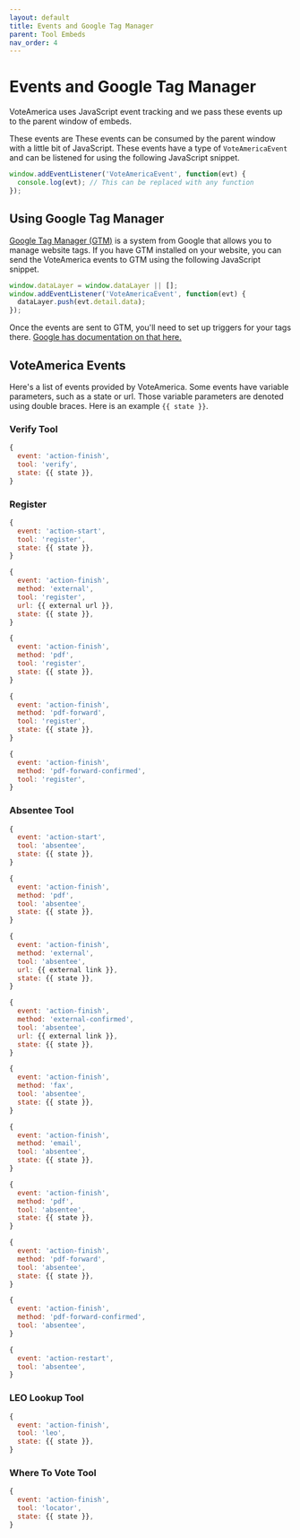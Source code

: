 ```yaml
---
layout: default
title: Events and Google Tag Manager
parent: Tool Embeds
nav_order: 4
---
```


# Events and Google Tag Manager

VoteAmerica uses JavaScript event tracking and we pass these events up to the parent window of embeds.

These events are These events can be consumed by the parent window with a little bit of JavaScript. These events have a type of `VoteAmericaEvent` and can be listened for using the following JavaScript snippet.

```js
window.addEventListener('VoteAmericaEvent', function(evt) {
  console.log(evt); // This can be replaced with any function
});
```

## Using Google Tag Manager

[Google Tag Manager (GTM)](https://marketingplatform.google.com/about/tag-manager/) is a system from Google that allows you to manage website tags. If you have GTM installed on your website, you can send the VoteAmerica events to GTM using the following JavaScript snippet.

```js
window.dataLayer = window.dataLayer || [];
window.addEventListener('VoteAmericaEvent', function(evt) {
  dataLayer.push(evt.detail.data);
});
```

Once the events are sent to GTM, you'll need to set up triggers for your tags there. [Google has documentation on that here.](https://support.google.com/tagmanager/answer/6106716?hl=en)

## VoteAmerica Events

Here's a list of events provided by VoteAmerica. Some events have variable parameters, such as a state or url. Those variable parameters are denoted using double braces. Here is an example `{{ state }}`.

### Verify Tool

```js
{
  event: 'action-finish',
  tool: 'verify',
  state: {{ state }},
}
```
### Register

```js
{
  event: 'action-start',
  tool: 'register',
  state: {{ state }},
}

{
  event: 'action-finish',
  method: 'external',
  tool: 'register',
  url: {{ external url }},
  state: {{ state }},
}

{
  event: 'action-finish',
  method: 'pdf',
  tool: 'register',
  state: {{ state }},
}

{
  event: 'action-finish',
  method: 'pdf-forward',
  tool: 'register',
  state: {{ state }},
}

{
  event: 'action-finish',
  method: 'pdf-forward-confirmed',
  tool: 'register',
}
```

### Absentee Tool

```js
{
  event: 'action-start',
  tool: 'absentee',
  state: {{ state }},
}

{
  event: 'action-finish',
  method: 'pdf',
  tool: 'absentee',
  state: {{ state }},
}

{
  event: 'action-finish',
  method: 'external',
  tool: 'absentee',
  url: {{ external link }},
  state: {{ state }},
}

{
  event: 'action-finish',
  method: 'external-confirmed',
  tool: 'absentee',
  url: {{ external link }},
  state: {{ state }},
}

{
  event: 'action-finish',
  method: 'fax',
  tool: 'absentee',
  state: {{ state }},
}

{
  event: 'action-finish',
  method: 'email',
  tool: 'absentee',
  state: {{ state }},
}

{
  event: 'action-finish',
  method: 'pdf',
  tool: 'absentee',
  state: {{ state }},
}

{
  event: 'action-finish',
  method: 'pdf-forward',
  tool: 'absentee',
  state: {{ state }},
}

{
  event: 'action-finish',
  method: 'pdf-forward-confirmed',
  tool: 'absentee',
}

{
  event: 'action-restart',
  tool: 'absentee',
}
```

### LEO Lookup Tool

```js
{
  event: 'action-finish',
  tool: 'leo',
  state: {{ state }},
}
```

### Where To Vote Tool

```js
{
  event: 'action-finish',
  tool: 'locator',
  state: {{ state }},
}
```
